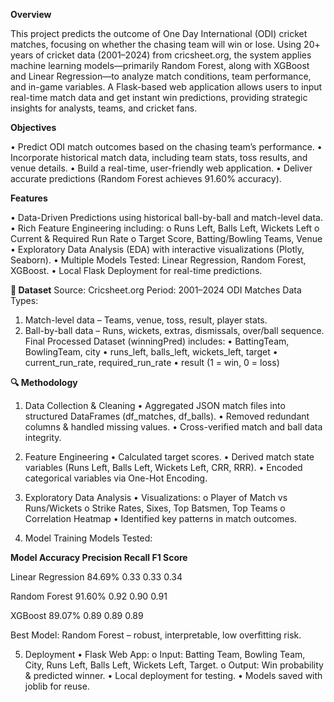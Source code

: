 **Overview**

This project predicts the outcome of One Day International (ODI) cricket matches, focusing on whether the chasing team will win or lose. Using 20+ years of cricket data (2001–2024) from cricsheet.org, the system applies machine learning models—primarily Random Forest, along with XGBoost and Linear Regression—to analyze match conditions, team performance, and in-game variables. A Flask-based web application allows users to input real-time match data and get instant win predictions, providing strategic insights for analysts, teams, and cricket fans.

**Objectives**

•	Predict ODI match outcomes based on the chasing team’s performance.
•	Incorporate historical match data, including team stats, toss results, and venue details.
•	Build a real-time, user-friendly web application.
•	Deliver accurate predictions (Random Forest achieves 91.60% accuracy).

**Features**


•	Data-Driven Predictions using historical ball-by-ball and match-level data.
•	Rich Feature Engineering including:
o	Runs Left, Balls Left, Wickets Left
o	Current & Required Run Rate
o	Target Score, Batting/Bowling Teams, Venue
•	Exploratory Data Analysis (EDA) with interactive visualizations (Plotly, Seaborn).
•	Multiple Models Tested: Linear Regression, Random Forest, XGBoost.
•	Local Flask Deployment for real-time predictions.

**📂 Dataset**
Source: Cricsheet.org
Period: 2001–2024 ODI Matches
Data Types:
1.	Match-level data – Teams, venue, toss, result, player stats.
2.	Ball-by-ball data – Runs, wickets, extras, dismissals, over/ball sequence.
Final Processed Dataset (winningPred) includes:
•	BattingTeam, BowlingTeam, city
•	runs_left, balls_left, wickets_left, target
•	current_run_rate, required_run_rate
•	result (1 = win, 0 = loss)

**🔍 Methodology**

1. Data Collection & Cleaning
•	Aggregated JSON match files into structured DataFrames (df_matches, df_balls).
•	Removed redundant columns & handled missing values.
•	Cross-verified match and ball data integrity.

2. Feature Engineering
•	Calculated target scores.
•	Derived match state variables (Runs Left, Balls Left, Wickets Left, CRR, RRR).
•	Encoded categorical variables via One-Hot Encoding.

3. Exploratory Data Analysis
•	Visualizations:
o	Player of Match vs Runs/Wickets
o	Strike Rates, Sixes, Top Batsmen, Top Teams
o	Correlation Heatmap
•	Identified key patterns in match outcomes.

4. Model Training
Models Tested:

**Model	Accuracy	Precision	  Recall	 F1   Score**

Linear Regression	 84.69%	     0.33	   0.33	  0.34

Random Forest	     91.60%	     0.92	   0.90	  0.91

XGBoost	           89.07%	     0.89	   0.89	  0.89

Best Model: Random Forest – robust, interpretable, low overfitting risk.

5. Deployment
•	Flask Web App:
o	Input: Batting Team, Bowling Team, City, Runs Left, Balls Left, Wickets Left, Target.
o	Output: Win probability & predicted winner.
•	Local deployment for testing.
•	Models saved with joblib for reuse.
